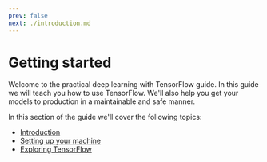 ```yaml
---
prev: false
next: ./introduction.md
---
```

# Getting started

Welcome to the practical deep learning with TensorFlow guide. In this guide
we will teach you how to use TensorFlow. We'll also help you get your models
to production in a maintainable and safe manner.

In this section of the guide we'll cover the following topics:

- [Introduction](introduction.md)
- [Setting up your machine](setting-up-your-machine.md)
- [Exploring TensorFlow](exploring-tensorflow.md)

